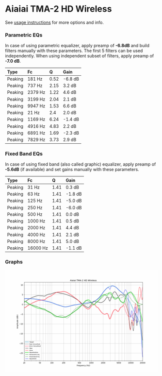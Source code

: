 # Aiaiai TMA-2 HD Wireless
See [usage instructions](https://github.com/jaakkopasanen/AutoEq#usage) for more options and info.

### Parametric EQs
In case of using parametric equalizer, apply preamp of **-6.8dB** and build filters manually
with these parameters. The first 5 filters can be used independently.
When using independent subset of filters, apply preamp of **-7.0 dB**.

| Type    | Fc      |    Q | Gain    |
|:--------|:--------|:-----|:--------|
| Peaking | 181 Hz  | 0.52 | -6.8 dB |
| Peaking | 737 Hz  | 2.15 | 3.2 dB  |
| Peaking | 2379 Hz | 1.22 | 4.6 dB  |
| Peaking | 3199 Hz | 2.04 | 2.1 dB  |
| Peaking | 9947 Hz | 1.53 | 6.6 dB  |
| Peaking | 21 Hz   | 2.4  | 2.0 dB  |
| Peaking | 1169 Hz | 6.24 | -1.4 dB |
| Peaking | 4916 Hz | 4.83 | 2.2 dB  |
| Peaking | 6891 Hz | 1.69 | -2.3 dB |
| Peaking | 7829 Hz | 3.73 | 2.9 dB  |

### Fixed Band EQs
In case of using fixed band (also called graphic) equalizer, apply preamp of **-5.6dB**
(if available) and set gains manually with these parameters.

| Type    | Fc       |    Q | Gain    |
|:--------|:---------|:-----|:--------|
| Peaking | 31 Hz    | 1.41 | 0.3 dB  |
| Peaking | 63 Hz    | 1.41 | -1.8 dB |
| Peaking | 125 Hz   | 1.41 | -5.0 dB |
| Peaking | 250 Hz   | 1.41 | -6.0 dB |
| Peaking | 500 Hz   | 1.41 | 0.0 dB  |
| Peaking | 1000 Hz  | 1.41 | 0.5 dB  |
| Peaking | 2000 Hz  | 1.41 | 4.4 dB  |
| Peaking | 4000 Hz  | 1.41 | 2.1 dB  |
| Peaking | 8000 Hz  | 1.41 | 5.0 dB  |
| Peaking | 16000 Hz | 1.41 | -1.1 dB |

### Graphs
![](./Aiaiai%20TMA-2%20HD%20Wireless.png)